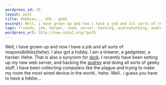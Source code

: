 ```yaml
--- 
wordpress_id: 25
layout: post
title: Hobbies... uhh.. geek
excerpt: Well, i have grown up and now i have a job and all sorts of responsibilities(hehe). I also got a hobby. I am a tinkerer, a gadgeteer, a hacker. Hehe. That is also a synynom for dork. I recently have been setting up my new web server, and hacking the audrey and doing all sorts of geeky stuff. I have been coll...
tags: friends, job, harper, reed, server, hacking, audreyhacking, audrey, computers, hacker
wordpress_url: http://new.nata2.org/?p=25
---
```

Well, i have grown up and now i have a job and all sorts of responsibilities(<i>hehe</i>). I also got a hobby. I am a tinkerer, a gadgeteer, a hacker. Hehe. That is also a synynom for <a href="http://www.harperreed.org">dork</a>. I recently have been setting up my new web server, and hacking the <a href="http://www.audreyhacking.com">audrey</a> and doing all sorts of geeky stuff. I have been collecting computers like the plague and trying to make my room the most wired device in the world.. hehe. Well.. i guess you have to have a <i>hibbie</i>...
